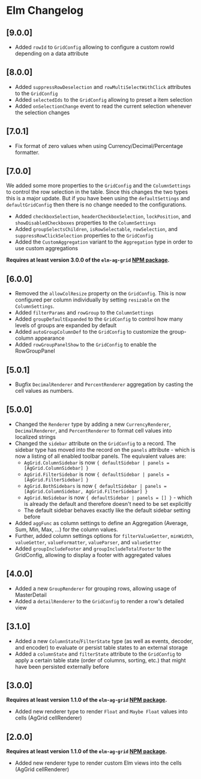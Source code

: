 # Elm Changelog

## [9.0.0]

- Added `rowId` to `GridConfig` allowing to configure a custom rowId depending on a data attribute

## [8.0.0]

- Added `suppressRowDeselection` and `rowMultiSelectWithClick` attributes to the `GridConfig`
- Added `selectedIds` to the `GridConfig` allowing to preset a item selection
- Added `onSelectionChange` event to read the current selection whenever the selection changes

## [7.0.1]

- Fix format of zero values when using Currency/Decimal/Percentage formatter.

## [7.0.0]

We added some more properties to the `GridConfig` and the `ColumnSettings` to control the row selection in the table. Since this changes the two types this is a major update. But if you have been using the `defaultSettings` and `defaultGridConfig` then there is no change needed to the configurations.

- Added `checkboxSelection`, `headerCheckboxSelection`, `lockPosition`, and `showDisabledCheckboxes` properties to the `ColumnSettings`
- Added `groupSelectsChildren`, `isRowSelectable`, `rowSelection`, and `suppressRowClickSelection` properties to the `GridConfig`
- Added the `CustomAggregation` variant to the `Aggregation` type in order to use custom aggregations

**Requires at least version 3.0.0 of the `elm-ag-grid` [NPM package](https://www.npmjs.com/package/@mercurymedia/elm-ag-grid/v/3.0.0).**

## [6.0.0]

- Removed the `allowColResize` property on the `GridConfig`. This is now configured per column individually by setting `resizable` on the `ColumnSettings`.
- Added `filterParams` and `rowGroup` to the `ColumnSettings`
- Added `groupDefaultExpanded` to the `GridConfig` to control how many levels of groups are expanded by default
- Added `autoGroupColumnDef` to the `GridConfig` to customize the group-column appearance
- Added `rowGroupPanelShow` to the `GridConfig` to enable the RowGroupPanel

## [5.0.1]

- Bugfix `DecimalRenderer` and `PercentRenderer` aggregation by casting the cell values as numbers.

## [5.0.0]

- Changed the `Renderer` type by adding a new `CurrencyRenderer`, `DecimalRenderer`, and `PercentRenderer` to format cell values into localized strings
- Changed the `sidebar` attribute on the `GridConfig` to a record. The sidebar type has moved into the record on the `panels` attribute - which is now a listing of all enabled toolbar panels. The equivalent values are:
  - `AgGrid.ColumnSidebar` is now `{ defaultSidebar | panels = [AgGrid.ColumnSidebar] }`
  - `AgGrid.FilterSidebar` is now `{ defaultSidebar | panels = [AgGrid.FilterSidebar] }`
  - `AgGrid.BothSidebars` is now `{ defaultSidebar | panels = [AgGrid.ColumnSidebar, AgGrid.FilterSidebar] }`
  - `AgGrid.NoSidebar` is now `{ defaultSidebar | panels = [] }` - which is already the default and therefore doesn't need to be set explicitly
  - The default sidebar behaves exactly like the default sidebar setting before
- Added `aggFunc` as column settings to define an Aggregation (Average, Sum, Min, Max, ...) for the column values.
- Further, added column settings options for `filterValueGetter`, `minWidth`, `valueGetter`, `valueFormatter`, `valueParser`, and `valueSetter`
- Added `groupIncludeFooter` and `groupIncludeTotalFooter` to the GridConfig, allowing to display a footer with aggregated values

## [4.0.0]

- Added a new `GroupRenderer` for grouping rows, allowing usage of MasterDetail
- Added a `detailRenderer` to the `GridConfig` to render a row's detailed view

## [3.1.0]

- Added a new `ColumnState`/`FilterState` type (as well as events, decoder, and encoder) to evaluate or persist table states to an external storage
- Added a `columnState` and `filterState` attribute to the `GridConfig` to apply a certain table state (order of columns, sorting, etc.) that might have been persisted externally before

## [3.0.0]

**Requires at least version 1.1.0 of the `elm-ag-grid` [NPM package](https://www.npmjs.com/package/@mercurymedia/elm-ag-grid/v/1.1.0).**

- Added new renderer type to render `Float` and `Maybe Float` values into cells (AgGrid cellRenderer)

## [2.0.0]

**Requires at least version 1.1.0 of the `elm-ag-grid` [NPM package](https://www.npmjs.com/package/@mercurymedia/elm-ag-grid/v/1.1.0).**

- Added new renderer type to render custom Elm views into the cells (AgGrid cellRenderer)
